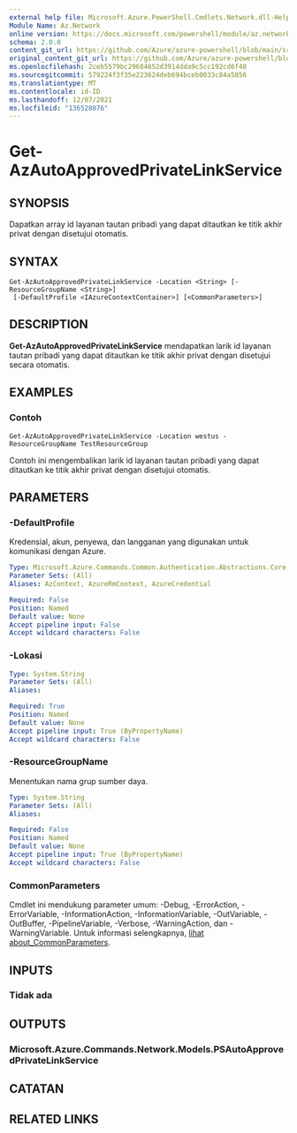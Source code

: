 ```yaml
---
external help file: Microsoft.Azure.PowerShell.Cmdlets.Network.dll-Help.xml
Module Name: Az.Network
online version: https://docs.microsoft.com/powershell/module/az.network/get-azautoapprovedprivatelinkservice
schema: 2.0.0
content_git_url: https://github.com/Azure/azure-powershell/blob/main/src/Network/Network/help/Get-AzAutoApprovedPrivateLinkService.md
original_content_git_url: https://github.com/Azure/azure-powershell/blob/main/src/Network/Network/help/Get-AzAutoApprovedPrivateLinkService.md
ms.openlocfilehash: 2ceb5579bc29684652d3914dda9c5cc192cd6f48
ms.sourcegitcommit: 579224f3f35e223624deb694bceb0033c84a5856
ms.translationtype: MT
ms.contentlocale: id-ID
ms.lasthandoff: 12/07/2021
ms.locfileid: "136528076"
---
```

# Get-AzAutoApprovedPrivateLinkService

## SYNOPSIS
Dapatkan array id layanan tautan pribadi yang dapat ditautkan ke titik akhir privat dengan disetujui otomatis.

## SYNTAX

```
Get-AzAutoApprovedPrivateLinkService -Location <String> [-ResourceGroupName <String>]
 [-DefaultProfile <IAzureContextContainer>] [<CommonParameters>]
```

## DESCRIPTION
**Get-AzAutoApprovedPrivateLinkService** mendapatkan larik id layanan tautan pribadi yang dapat ditautkan ke titik akhir privat dengan disetujui secara otomatis.

## EXAMPLES

### Contoh
```
Get-AzAutoApprovedPrivateLinkService -Location westus -ResourceGroupName TestResourceGroup
```

Contoh ini mengembalikan larik id layanan tautan pribadi yang dapat ditautkan ke titik akhir privat dengan disetujui otomatis.

## PARAMETERS

### -DefaultProfile
Kredensial, akun, penyewa, dan langganan yang digunakan untuk komunikasi dengan Azure.

```yaml
Type: Microsoft.Azure.Commands.Common.Authentication.Abstractions.Core.IAzureContextContainer
Parameter Sets: (All)
Aliases: AzContext, AzureRmContext, AzureCredential

Required: False
Position: Named
Default value: None
Accept pipeline input: False
Accept wildcard characters: False
```

### -Lokasi
```yaml
Type: System.String
Parameter Sets: (All)
Aliases:

Required: True
Position: Named
Default value: None
Accept pipeline input: True (ByPropertyName)
Accept wildcard characters: False
```

### -ResourceGroupName
Menentukan nama grup sumber daya.

```yaml
Type: System.String
Parameter Sets: (All)
Aliases:

Required: False
Position: Named
Default value: None
Accept pipeline input: True (ByPropertyName)
Accept wildcard characters: False
```

### CommonParameters
Cmdlet ini mendukung parameter umum: -Debug, -ErrorAction, -ErrorVariable, -InformationAction, -InformationVariable, -OutVariable, -OutBuffer, -PipelineVariable, -Verbose, -WarningAction, dan -WarningVariable. Untuk informasi selengkapnya, [lihat about_CommonParameters](http://go.microsoft.com/fwlink/?LinkID=113216).

## INPUTS

### Tidak ada

## OUTPUTS

### Microsoft.Azure.Commands.Network.Models.PSAutoApprovedPrivateLinkService

## CATATAN

## RELATED LINKS
